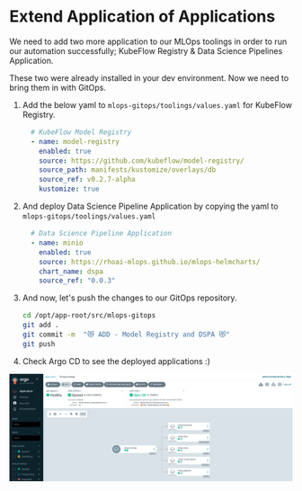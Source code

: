 # Extend Application of Applications

We need to add two more application to our MLOps toolings in order to run our automation successfully; KubeFlow Registry & Data Science Pipelines Application.

These two were already installed in your dev environment. Now we need to bring them in with GitOps.

1. Add the below yaml to `mlops-gitops/toolings/values.yaml` for KubeFlow Registry.

    ```yaml
      # KubeFlow Model Registry
      - name: model-registry
        enabled: true
        source: https://github.com/kubeflow/model-registry/
        source_path: manifests/kustomize/overlays/db
        source_ref: v0.2.7-alpha
        kustomize: true
    ```

2. And deploy Data Science Pipeline Application by copying the yaml to `mlops-gitops/toolings/values.yaml`

    ```yaml
      # Data Science Pipeline Application
      - name: minio
        enabled: true
        source: https://rhoai-mlops.github.io/mlops-helmcharts/
        chart_name: dspa
        source_ref: "0.0.3"
    ```

3. And now, let's push the changes to our GitOps repository.
    ```bash
    cd /opt/app-root/src/mlops-gitops
    git add .
    git commit -m  "😻 ADD - Model Registry and DSPA 😻"
    git push
    ```

4. Check Argo CD to see the deployed applications :)

![model-registry-dspa.png](./images/model-registry-dspa.png)